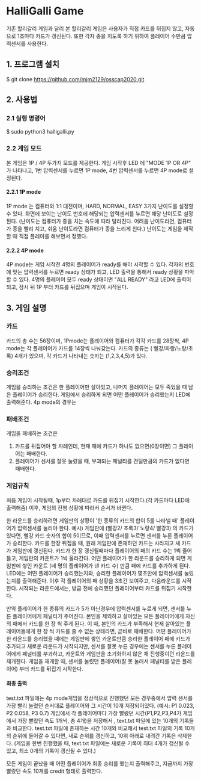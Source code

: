 # HalliGalli Game

 기존 할리갈리 게임과 달리 본 할리갈리 게임은 사용자가 직접 카드를 뒤집지 않고, 자동으로 1초마다 카드가 갱신된다.
또한 각자 종을 치도록 하기 위하여 플레이어 수만큼 압력센서를 사용한다.

## 1. 프로그램 설치

  $ git clone https://github.com/mjm2129/osscap2020.git

## 2. 사용법

### 2.1 실행 명령어

  $ sudo python3 halligalli.py
  
### 2.2 게임 모드
  본 게임은 1P / 4P 두가지 모드를 제공한다. 
  게임 시작후 LED 에 "MODE 1P OR 4P" 가 나타나고, 1번 압력센서를 누르면 1P mode, 4번 압력센서를 누르면 4P mode로 설정된다.
  
  #### 2.2.1 1P mode
  
   1P mode 는 컴퓨터와 1:1 대전이며, HARD, NORMAL, EASY 3가지 난이도를 설정할 수 있다. 
   화면에 보이는 난이도 번호에 해당되는 압력센서를 누르면 해당 난이도로 설정된다.
   (난이도는 컴퓨터가 종을 치는 속도에 따라 달라진다. 어려움 난이도라면, 컴퓨터가 종을 빨리 치고, 쉬움 난이도라면 컴퓨터가 종을 느리게 친다.)
   난이도는 게임을 제작할 때 직접 플레이를 해보면서 정했다.
  
  #### 2.2.2 4P mode
 
  4P mode는 게임 시작전 4명의 플레이어가 ready를 해야 시작할 수 있다. 각자의 번호에 맞는 압력센서를 누르면 ready 상태가 되고, 
  LED 출력을 통해서 ready 상황을 파악할 수 있다.
  4명의 플레이어 모두 ready 상태이면 "ALL READY" 라고 LED에 출력이 되고, 잠시 뒤 1P 부터 카드를 뒤집으며 게임이 시작된다. 
  

## 3. 게임 설명
 ### 카드
 카드의 총 수는 56장이며, 
 1Pmode는 플레이어와 컴퓨터가 각각 카드를 28장씩,
 4P mode는 각 플레이어가 카드를 14장씩 나눠갖는다.
 카드의 종류는 ( 빨강/파랑/노랑/초록) 4개가 있으며, 각 카드가 나타내는 숫자는 (1,2,3,4,5)가 있다.

 ### 승리조건
 게임을 승리하는 조건은 한 플레이어만 살아있고, 나머지 플레이어는 모두 죽었을 때 남은 플레이어가 승리한다.
 게임에서 승리하게 되면 어떤 플레이어가 승리했는지 LED에 출력해준다.
 4p mode의 경우는 

 ### 패배조건 
 게임을 패배하는 조건은
 1. 카드를 뒤집어야 할 차례인데, 현재  패에 카드가 하나도 없으면(0장이면) 그 플레이어는  패배한다.
 2. 플레이어가 센서를 잘못 눌렀을 때, 부과되는 페널티를 견딜만큼의 카드가 없다면 패배한다.

 ### 게임규칙
 처음 게임이 시작될때, 1p부터 차례대로 카드를 뒤집기 시작한다.(각 카드마다 LED에 출력해줌)
 이후, 게임의 진행 상황에 따라서 순서가 바뀐다.
 

 한 라운드를 승리하려면 게임판의 상황이 '한 종류의 카드의 합이 5를 나타낼 때' 플레이어가 압력센서를 눌러야 한다.
 예시) 게임판에 (빨강2/ 초록3/ 노랑4/ 빨강3) 의 카드가 있다면, 빨강 카드 숫자의 합이 5이므로, 이때 압력센서를 누르면 센서를 누른 플레이어가 승리한다.
 카드를 한장 뒤집을 때, 원래 게임판에 존재하던 카드는 사라지고 새 카드가 게임판에 갱신된다.
 카드가 한 장 갱신될때마다 플레이어의 패의 카드 수는 1씩 줄어들고, 게임판의 카운트가 1씩 올라간다. 
 어떤 플레이어가 한 라운드를 승리하게 되면 게임판에 쌓인 카운트 (네 명의 플레이어가 낸 카드 수) 만큼 패에 카드를 추가하게 된다.
 LED에는 어떤 플레이어가 승리했는지와, 승리한 플레이어가 몇초만에 압력센서를 눌렀는지를 출력해준다.
 이후 각 플레이어의 패 상황을 3초간 보여주고, 다음라운드를 시작한다.
 시작되는 라운드에서는, 방금 전에 승리했던 플레이어부터 카드를 뒤집기 시작한다.
 


 만약 플레이어가 한 종류의 카드가 5가 아닌경우에 압력센서를 누르게 되면, 센서를 누른 플레이어에게 페널티가 주어진다.
 본인을 제외하고 살아있는 모든 플레이어에게 자신의 패에서 카드를 한 장 씩 주게 된다.
 이 때, 본인의 카드가 부족해서 현재 살아있는 플레이어들에게 한 장 씩 카드를 줄 수 없는 상태라면, 곧바로 패배한다.
 어떤 플레이어가 한 라운드를 승리했을 때에는 게임판에 쌓인 카운트만큼 승리한 플레이어 패에 카드가 추가되고 새로운 라운드가 시작되지만,
 센서를 잘못 누른 경우에는 센서를 누른 플레이어에게 페널티를 부과하고, 카운트와 게임판을 초기화하지 않은 채 진행중이던 라운드를 재개한다.
 게임을 재개할 때, 센서를 눌렀던 플레이어(잘 못 눌러서 페널티를 받은 플레이어) 부터 카드를 뒤집기 시작한다.
 
 
 #### 최종 출력
 test.txt 파일에는 4p mode게임을 정상적으로 진행했던 모든 경우중에서 압력 센서를 가장 빨리 눌렀던 순서대로 플레이어와 그 시간이 10개 저장되어있다. 
 (예시: P1 0.023, P2 0.058, P3 0.7) 
 게임에서 각 플레이어마다 가장 빨랐던 시간(P1,P2,P3,P4가 게임에서 가장 빨랐던 속도 1개씩, 총 4개)을 저장해서 , text.txt 파일에 있는 10개의 기록들과 비교한다.
 test.txt 파일에 존재하는 시간 10개와 비교해서  test.txt 파일의 기록 10개의 순위에 들어갈 수 있다면, 새로 순위를 갱신하고, 10위 아래로 내려간 기록은 삭제한다.
 (게임을 한번 진행했을 때, text.txt 파일에는 새로운 기록이 최대 4개가 갱신될 수 있고, 최소 0개의 기록이 갱신될 수 있다.)
 

모든 게임이 끝났을 때 어떤 플레이어가 최종 승리를 했는지 출력해주고, 지금까지 가장 빨랐던 속도 10개를 credit 형태로 출력한다.
